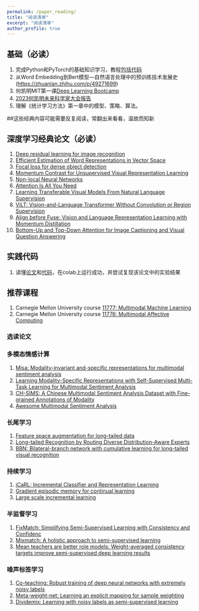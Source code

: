 ```yaml
---
permalink: /paper_reading/
title: "阅读清单"
excerpt: "阅读清单"
author_profile: true
---
```


## 基础（必读）
1. 完成Python和PyTorch的基础知识学习，教程[包括代码](https://tangshusen.me/Dive-into-DL-PyTorch/#/)
2. 从Word Embedding到Bert模型—自然语言处理中的预训练技术发展史(https://zhuanlan.zhihu.com/p/49271699)
3. 何凯明MIT第一课[Deep Learning Bootcamp](https://www.bilibili.com/video/BV1L2421T79K/?spm_id_from=333.337.search-card.all.click&vd_source=e3a52059ce83c50bdf9f1d50424534ed)
4. [2023何凯明未来科学家大会报告](https://www.bilibili.com/video/BV1QN41137qC/?spm_id_from=333.337.search-card.all.click&vd_source=e3a52059ce83c50bdf9f1d50424534ed)
5. 理解《统计学习方法》第一章中的模型、策略、算法。

##这些经典内容可能需要反复阅读，常翻出来看看，温故而知新

## 深度学习经典论文（必读）

1. [Deep residual learning for image recognition](https://openaccess.thecvf.com/content_cvpr_2016/papers/He_Deep_Residual_Learning_CVPR_2016_paper.pdf)
2. [Efficient Estimation of Word Representations in Vector Space](https://openreview.net/forum?id=idpCdOWtqXd60)
3. [Focal loss for dense object detection](https://openaccess.thecvf.com/content_ICCV_2017/papers/Lin_Focal_Loss_for_ICCV_2017_paper.pdf)
4. [Momentum Contrast for Unsupervised Visual Representation Learning](https://openaccess.thecvf.com/content_CVPR_2020/papers/He_Momentum_Contrast_for_Unsupervised_Visual_Representation_Learning_CVPR_2020_paper.pdf)
5. [Non-local Neural Networks](https://openaccess.thecvf.com/content_cvpr_2018/papers/Wang_Non-Local_Neural_Networks_CVPR_2018_paper.pdf)
6. [Attention Is All You Need](https://proceedings.neurips.cc/paper_files/paper/2017/file/3f5ee243547dee91fbd053c1c4a845aa-Paper.pdf)
7. [Learning Transferable Visual Models From Natural Language Supervision](https://proceedings.mlr.press/v139/radford21a/radford21a.pdf)
8. [ViLT: Vision-and-Language Transformer Without Convolution or Region Supervision](https://proceedings.mlr.press/v139/kim21k/kim21k.pdf)
9. [Align before Fuse: Vision and Language Representation Learning with Momentum Distillation](https://proceedings.neurips.cc/paper/2021/file/505259756244493872b7709a8a01b536-Paper.pdf)
10. [Bottom-Up and Top-Down Attention for Image Captioning and Visual Question Answering](https://openaccess.thecvf.com/content_cvpr_2018/CameraReady/1163.pdf)

## 实践代码 
1. 读懂[论文](https://ojs.aaai.org/index.php/AAAI/article/view/17289)和[代码](https://github.com/thuiar/Self-MM/tree/main)，在colab上运行成功，并尝试复现该论文中的实验结果

## 推荐课程
1. Carnegie Mellon University course [11777: Multimodal Machine Learning](https://cmu-multicomp-lab.github.io/mmml-course/fall2023/)
2. Carnegie Mellon University course [11776: Multimodal Affective Computing](http://multicomp.cs.cmu.edu/resources/lti-11776-multimodal-affective-computing/)

### 选读论文

### 多模态情感计算

1. [Misa: Modality-invariant and-specific representations for multimodal sentiment analysis](https://dl.acm.org/doi/pdf/10.1145/3394171.3413678)
2. [Learning Modality-Specific Representations with Self-Supervised Multi-Task Learning for Multimodal Sentiment Analysis](https://ojs.aaai.org/index.php/AAAI/article/view/17289)
3. [CH-SIMS: A Chinese Multimodal Sentiment Analysis Dataset with Fine-grained Annotations of Modality](https://aclanthology.org/2020.acl-main.343.pdf)
4. [Awesome Multimodal Sentiment Analysis](https://github.com/thuiar/AWESOME-MSA)

### 长尾学习

1. [Feature space augmentation for long-tailed data](https://arxiv.org/pdf/2008.03673)
2. [Long-tailed Recognition by Routing Diverse Distribution-Aware Experts](https://arxiv.org/pdf/2010.01809)
3. [BBN: Bilateral-branch network with cumulative learning for long-tailed visual recognition](https://openaccess.thecvf.com/content_CVPR_2020/papers/Zhou_BBN_Bilateral-Branch_Network_With_Cumulative_Learning_for_Long-Tailed_Visual_Recognition_CVPR_2020_paper.pdf)

### 持续学习

1. [iCaRL: Incremental Classifier and Representation Learning](https://openaccess.thecvf.com/content_cvpr_2017/papers/Rebuffi_iCaRL_Incremental_Classifier_CVPR_2017_paper.pdf)
1. [Gradient episodic memory for continual learning](https://proceedings.neurips.cc/paper/2017/file/f87522788a2be2d171666752f97ddebb-Paper.pdf)
1. [Large scale incremental learning](http://openaccess.thecvf.com/content_CVPR_2019/papers/Wu_Large_Scale_Incremental_Learning_CVPR_2019_paper.pdf)

### 半监督学习

1. [FixMatch: Simplifying Semi-Supervised Learning with Consistency and Confidenc](https://proceedings.neurips.cc/paper/2020/file/06964dce9addb1c5cb5d6e3d9838f733-Paper.pdf)
1. [Mixmatch: A holistic approach to semi-supervised learning](https://proceedings.neurips.cc/paper/2019/file/1cd138d0499a68f4bb72bee04bbec2d7-Paper.pdf)
1. [Mean teachers are better role models: Weight-averaged consistency targets improve semi-supervised deep learning results](https://proceedings.neurips.cc/paper/2017/file/68053af2923e00204c3ca7c6a3150cf7-Paper.pdf)

### 噪声标签学习

1. [Co-teaching: Robust training of deep neural networks with extremely noisy labels](https://proceedings.neurips.cc/paper/2018/file/a19744e268754fb0148b017647355b7b-Paper.pdf)
1. [Meta-weight-net: Learning an explicit mapping for sample weighting](https://proceedings.neurips.cc/paper/2019/file/e58cc5ca94270acaceed13bc82dfedf7-Paper.pdf)
1. [Dividemix: Learning with noisy labels as semi-supervised learning](https://arxiv.org/pdf/2002.07394.pdf%C3%AF%C2%BC%E2%80%B0%C3%A3%E2%82%AC%E2%80%9A)




